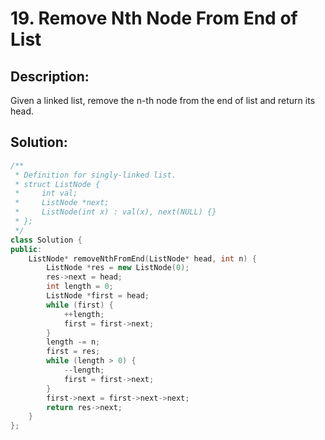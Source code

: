 # 19. Remove Nth Node From End of List

## Description:

Given a linked list, remove the n-th node from the end of list and return its head.

## Solution:

```c++
/**
 * Definition for singly-linked list.
 * struct ListNode {
 *     int val;
 *     ListNode *next;
 *     ListNode(int x) : val(x), next(NULL) {}
 * };
 */
class Solution {
public:
    ListNode* removeNthFromEnd(ListNode* head, int n) {
        ListNode *res = new ListNode(0);
        res->next = head;
        int length = 0;
        ListNode *first = head;
        while (first) {
            ++length;
            first = first->next;
        }
        length -= n;
        first = res;
        while (length > 0) {
            --length;
            first = first->next;
        }
        first->next = first->next->next;
        return res->next;
    }
};
```

<!-- remark：

-  -->
